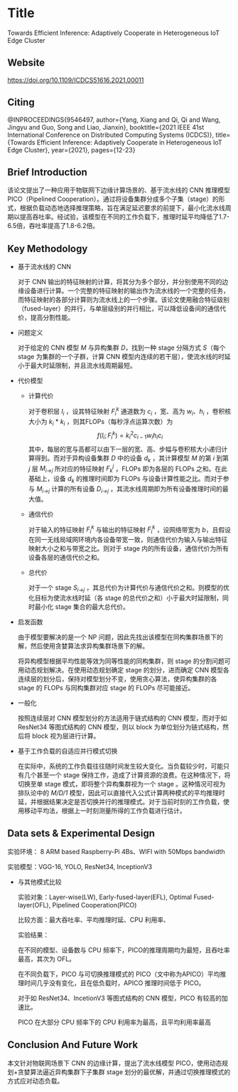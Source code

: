 # Title

Towards Efficient Inference: Adaptively Cooperate in Heterogeneous IoT Edge Cluster

## Website
https://doi.org/10.1109/ICDCS51616.2021.00011

## Citing

@INPROCEEDINGS{9546497,
author={Yang, Xiang and Qi, Qi and Wang, Jingyu and Guo, Song and Liao, Jianxin},
booktitle={2021 IEEE 41st International Conference on Distributed Computing Systems (ICDCS)},
title={Towards Efficient Inference: Adaptively Cooperate in Heterogeneous IoT Edge Cluster},
year={2021},
pages={12-23}

## Brief Introduction

该论文提出了一种应用于物联网下边缘计算场景的、基于流水线的 CNN 推理模型 PICO（Pipelined Cooperation）。通过将设备集群分成多个子集（stage）的形式，根据负载动态地选择推理策略，旨在满足延迟要求的前提下，最小化流水线周期以提高吞吐率。经试验，该模型在不同的工作负载下，推理时延平均降低了1.7-6.5倍，吞吐率提高了1.8-6.2倍。

## Key Methodology

- 基于流水线的 CNN

  对于 CNN 输出的特征映射的计算，将其分为多个部分，并分别使用不同的边缘设备进行计算。一个完整的特征映射的输出作为流水线的一个完整的任务，而特征映射的各部分计算则为流水线上的一个步骤。该论文使用融合特征级别（fused-layer）的并行，与单层级别的并行相比，可以降低设备间的通信代价，提高分割性能。

- 问题定义

  对于给定的 CNN 模型 *M* 与异构集群 *D*，找到一种 stage 分隔方式 *S*（每个 stage 为集群的一个子群，计算 CNN 模型内连续的若干层），使流水线的时延小于最大时延限制，并且流水线周期最短。

- 代价模型

  - 计算代价

    对于卷积层 *l<sub>i</sub>* ，设其特征映射 *F<sub>i</sub><sup>k</sup>* 通道数为 *c<sub>i</sub>* ，宽、高为 *w<sub>i</sub>*、*h<sub>i</sub>* ，卷积核大小为 *k<sub>i</sub>* * *k<sub>i</sub>* ，则其FLOPs（每秒浮点运算次数）为
    $$
    f(l_i; F^k_i)=k_i^2c_{i-1}w_ih_ic_i
    $$
    其中，每层的宽与高都可以由下一层的宽、高、步幅与卷积核大小递归计算得到。而对于异构设备集群 *D* 中的设备 *d<sub>k</sub>* ，其计算模型 *M* 的第 *i* 到第 *j* 层 *M<sub>i→j</sub>* 所对应的特征映射 *F<sub>k</sub><sup>j</sup>* ，FLOPs 即为各层的 FLOPs 之和。在此基础上，设备 *d<sub>k</sub>* 的推理时间即为 FLOPs 与设备计算性能之比。而对于参与 *M<sub>i→j</sub>* 计算的所有设备 *D<sub>i→j</sub>* ，其流水线周期即为所有设备推理时间的最大值。

  - 通信代价
  
    对于输入的特征映射 *F<sub>i</sub><sup>k</sup>* 与输出的特征映射 *F<sub>i</sub><sup>k</sup>* ，设网络带宽为 *b*，且假设在同一无线局域网环境内各设备带宽一致，则通信代价为输入与输出特征映射大小之和与带宽之比。则对于 stage 内的所有设备，通信代价为所有设备各层的通信代价之和。
  
  - 总代价
  
    对于一个 stage *S<sub>i→j</sub>* ，其总代价为计算代价与通信代价之和。则模型的优化目标为使流水线时延（各 stage 的总代价之和）小于最大时延限制，同时最小化 stage 集合的最大总代价。
  
- 启发函数
  
  由于模型要解决的是一个 NP 问题，因此先找出该模型在同构集群场景下的解，然后使用贪婪算法求异构集群场景下的解。
  
  将异构模型根据平均性能等效为同等性能的同构集群，则 stage 的分割问题可用动态规划解决。在使用动态规划确定 stage 的划分，进而确定 CNN 模型各连续层的划分后，保持对模型划分不变，使用贪心算法，使异构集群的各 stage 的 FLOPs 与同构集群对应 stage 的 FLOPs 尽可能接近。
  
- 一般化

  按照连续层对 CNN 模型划分的方法适用于链式结构的 CNN 模型，而对于如 ResNet34 等图式结构的 CNN 模型，则以 block 为单位划分为链式结构，然后将 block 视为层进行计算。

- 基于工作负载的自适应并行模式切换

  在实际中，系统的工作负载往往随时间发生较大变化。当负载较少时，可能只有几个甚至一个 stage 保持工作，造成了计算资源的浪费。在这种情况下，将切换至单 stage 模式，即将整个异构集群视为一个 stage 。这种情况可视为排队论中的 *M/D/1* 模型，因此可以直接代入公式计算两种模式的平均推理时延，并根据结果决定是否切换并行的推理模式。对于当前时刻的工作负载，使用移动平均法，根据上一时刻测量所得的工作负载进行估计。

## Data sets & Experimental Design

实验环境： 8 ARM based Raspberry-Pi 4Bs、WIFI with 50Mbps bandwidth

实验模型：VGG-16, YOLO, ResNet34, InceptionV3

- 与其他模式比较

  实验对象：Layer-wise(LW), Early-fused-layer(EFL), Optimal Fused-layer(OFL), Pipelined Cooperation(PICO)

  比较方面：最大吞吐率、平均推理时延、CPU 利用率、

  实验结果：

  在不同的模型、设备数与 CPU 频率下，PICO的推理周期均为最短，且吞吐率最高，其次为 OFL。

  在不同负载下，PICO 与可切换推理模式的 PICO（文中称为APICO）平均推理时间几乎没有变化，且在低负载时，APICO 推理时间低于 PICO。

  对于如 ResNet34、IncetionV3 等图式结构的 CNN 模型，PICO 有较高的加速比。

  PICO 在大部分 CPU 频率下的 CPU 利用率为最高，且平均利用率最高


## Conclusion And Future Work

本文针对物联网场景下 CNN 的边缘计算，提出了流水线模型 PICO，使用动态规划+贪婪算法逼近异构集群下子集群 stage 划分的最优解，并通过切换推理模式的方式应对动态负载。
